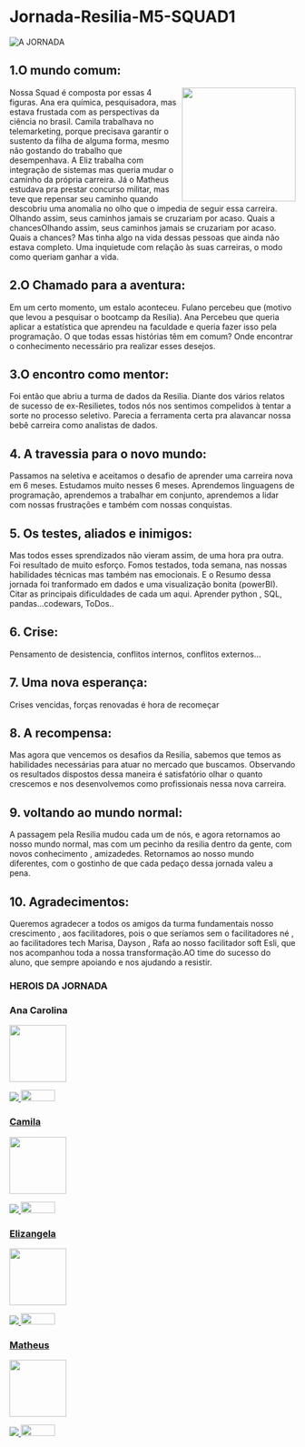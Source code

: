 # Jornada-Resilia-M5-SQUAD1

![A JORNADA](https://user-images.githubusercontent.com/40433498/201169750-dd89a097-4627-4b83-b995-19b099a5ddf0.gif)

## 1.O mundo comum:
<img src="https://user-images.githubusercontent.com/40433498/201172033-611bc877-051f-45ca-b19b-f380ac7d3ca8.png" min-width="400px" max-width="200px" width="200px" align="right" >
Nossa Squad é composta por essas 4 figuras. Ana era química, pesquisadora, mas estava frustada com as perspectivas da ciência no brasil. Camila trabalhava no telemarketing, porque precisava garantir o sustento da filha de alguma forma, mesmo não gostando do trabalho que desempenhava. A Eliz trabalha com integração de sistemas mas queria mudar o caminho da própria carreira. Já o Matheus estudava pra prestar concurso militar, mas teve que repensar seu caminho quando descobriu uma anomalia no olho que o impedia de seguir essa carreira. Olhando assim, seus caminhos jamais se cruzariam por acaso. Quais a chancesOlhando assim, seus caminhos jamais se cruzariam por acaso. Quais a chances? Mas tinha algo na vida dessas pessoas que ainda não estava completo. Uma inquietude com relação às suas carreiras, o modo como queriam ganhar a vida. 

## 2.O Chamado para a aventura:
Em um certo momento, um estalo aconteceu. Fulano percebeu que (motivo que levou a pesquisar o bootcamp da Resilia). Ana Percebeu que queria aplicar a estatística que aprendeu na faculdade e queria fazer isso pela programação. O que todas essas histórias têm em comum? Onde encontrar o conhecimento necessário pra realizar esses desejos. 

## 3.O encontro como mentor:
Foi então que abriu a turma de dados da Resilia. Diante dos vários relatos de sucesso de ex-Resilietes, todos nós nos sentimos compelidos à tentar a sorte no processo seletivo. Parecia  a ferramenta certa pra alavancar nossa bebê carreira como analistas de dados. 

## 4. A travessia para o novo mundo:
Passamos na seletiva e aceitamos o desafio de aprender uma carreira nova em 6 meses. Estudamos muito nesses 6 meses. Aprendemos linguagens de programação, aprendemos a trabalhar em conjunto, aprendemos a lidar com nossas frustrações e também com nossas conquistas. 

## 5. Os testes, aliados e inimigos:
Mas todos esses sprendizados não vieram assim, de uma hora pra outra. Foi resultado de muito esforço. Fomos testados, toda semana, nas nossas habilidades técnicas mas também nas emocionais. E o Resumo dessa jornada foi tranformado em dados e uma visualização bonita (powerBI). Citar as principais dificuldades de cada um aqui. 
Aprender python , SQL, pandas...codewars, ToDos..

## 6. Crise:
Pensamento de desistencia, conflitos internos, conflitos externos...

## 7. Uma nova esperança:
Crises vencidas, forças renovadas é hora de recomeçar

## 8. A recompensa:
Mas agora que vencemos os desafios da Resilia, sabemos que temos as habilidades necessárias para atuar no mercado que buscamos. Observando os resultados dispostos dessa maneira é satisfatório olhar o quanto crescemos e nos desenvolvemos como profissionais nessa nova carreira. 

## 9. voltando ao mundo normal:
A passagem pela Resilia mudou cada um de nós, e agora retornamos ao nosso mundo normal, mas com um pecinho da resilia dentro da gente, com novos conhecimento , amizadedes. Retornamos ao nosso mundo diferentes, com o gostinho de que cada pedaço dessa jornada valeu a pena.

## 10. Agradecimentos:
Queremos agradecer a todos os amigos da turma fundamentais nosso crescimento , aos facilitadores, pois o que seríamos sem o facilitadores né , ao facilitadores tech Marisa, Dayson , Rafa ao nosso facilitador soft Esli, que nos acompanhou toda a nossa transformação.AO time do sucesso do aluno, que sempre apoiando e nos ajudando a resistir.  	





### HEROIS DA JORNADA

### Ana Carolina
<img src="https://user-images.githubusercontent.com/40433498/200732083-e087e49e-97e5-42f7-afe4-4bd6b9f090f1.PNG" width="100" height="100" />
<p align="left">
  
 

<p align="left">
  <a href="#" alt="Linkedin">
  <a href="https://www.linkedin.com/in/carolinamoralles/" target="_blank"> <img src="https://img.shields.io/badge/-Linkedin-0e76a8?style=flat-square&logo=Linkedin&logoColor=white"/> 

 <a href="#" alt="Github">
     <a href="https://github.com/amoralles" target="_blank"> <img src="https://img.shields.io/badge/GitHub-100000?style=for-the-badge&logo=github&logoColor=white"width="60" height="20"/>
</p> 
 
### Camila
<img src="https://user-images.githubusercontent.com/40433498/200732086-4479263d-bfe3-4d26-863b-a304756005dd.jpg" width="100" height="100" />
<p align="left">
  
 

<p align="left">
  <a href="#" alt="Linkedin">
  <a href="https://www.linkedin.com/in/camillasampaioo/" target="_blank"> <img src="https://img.shields.io/badge/-Linkedin-0e76a8?style=flat-square&logo=Linkedin&logoColor=white"/> 
  
 <a href="#" alt="Github">
     <a href="https://github.com/camillaruwel" target="_blank"> <img src="https://img.shields.io/badge/GitHub-100000?style=for-the-badge&logo=github&logoColor=white"width="60" height="20"/>
</p> 

### Elizangela 
<img src="https://user-images.githubusercontent.com/40433498/174670820-6b28fdd7-b343-430f-87a9-76e63ad32265.jpg" width="100" height="100" />
<p align="left">
  
 

<p align="left">
  <a href="#" alt="Linkedin">
  <a href="https://www.linkedin.com/in/elizangela-camargo-3ab908144/" target="_blank"> <img src="https://img.shields.io/badge/-Linkedin-0e76a8?style=flat-square&logo=Linkedin&logoColor=white"/> 

 <a href="#" alt="Github">
     <a href="https://github.com/lucasCanella/" target="_blank"> <img src="https://img.shields.io/badge/GitHub-100000?style=for-the-badge&logo=github&logoColor=white"width="60" height="20"/>
</p> 

 
 ### Matheus
<img src="https://user-images.githubusercontent.com/40433498/200732085-80a402e7-cf58-44d8-92da-e19d083e4961.jpg" width="100" height="100" />
<p align="left">
  
 

<p align="left">
  <a href="#" alt="Linkedin">
  <a href="https://www.linkedin.com/in/matheusbarbosa-an%C3%A1lise-dados/" target="_blank"> <img src="https://img.shields.io/badge/-Linkedin-0e76a8?style=flat-square&logo=Linkedin&logoColor=white"/> 

 <a href="#" alt="Github">
     <a href="https://github.com/MatheusB2002" target="_blank"> <img src="https://img.shields.io/badge/GitHub-100000?style=for-the-badge&logo=github&logoColor=white"width="60" height="20"/>
</p> 
